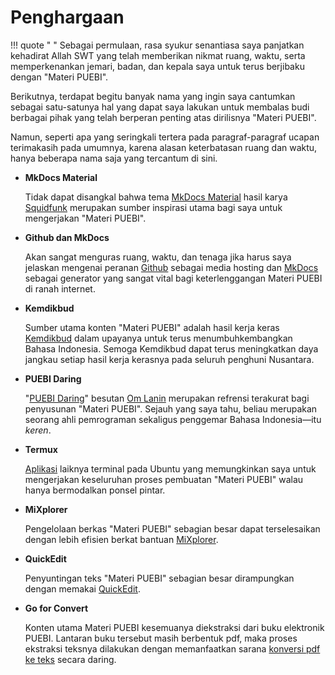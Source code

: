 # Penghargaan

!!! quote " "
    Sebagai permulaan, rasa syukur senantiasa saya panjatkan kehadirat Allah SWT yang telah memberikan nikmat ruang, waktu, serta memperkenankan jemari, badan, dan kepala saya untuk terus berjibaku dengan "Materi PUEBI".

Berikutnya, terdapat begitu banyak nama yang ingin saya cantumkan sebagai satu-satunya hal yang dapat saya lakukan untuk membalas budi berbagai pihak yang telah berperan penting atas dirilisnya "Materi PUEBI".

Namun, seperti apa yang seringkali tertera pada paragraf-paragraf ucapan terimakasih pada umumnya, karena alasan keterbatasan ruang dan waktu, hanya beberapa nama saja yang tercantum di sini.

* **MkDocs Material**

    Tidak dapat disangkal bahwa tema [MkDocs Material][1] hasil karya [Squidfunk][2] merupakan sumber inspirasi utama bagi saya untuk mengerjakan "Materi PUEBI".

  [1]: http://squidfunk.github.io/mkdocs-material/
  [2]: https://github.com/squidfunk

* **Github dan MkDocs**

    Akan sangat menguras ruang, waktu, dan tenaga jika harus saya jelaskan mengenai peranan [Github][3] sebagai media hosting dan [MkDocs][4] sebagai generator yang sangat vital bagi keterlenggangan Materi PUEBI di ranah internet.

  [3]: https://github.com
  [4]: http://www.mkdocs.org

* **Kemdikbud**

    Sumber utama konten "Materi PUEBI" adalah hasil kerja keras [Kemdikbud][5] dalam upayanya untuk terus menumbuhkembangkan Bahasa Indonesia. Semoga Kemdikbud dapat terus meningkatkan daya jangkau setiap hasil kerja kerasnya pada seluruh penghuni Nusantara.

  [5]: https://www.kemdikbud.go.id

* **PUEBI Daring**

    "[PUEBI Daring][6]" besutan [Om Lanin][7] merupakan refrensi terakurat bagi penyusunan "Materi PUEBI". Sejauh yang saya tahu, beliau merupakan seorang ahli pemrograman sekaligus penggemar Bahasa Indonesia—itu *keren*.

  [6]: http://puebi.readthedocs.io/en/latest/
  [7]: https://id.wikipedia.org/wiki/Ivan_Lanin

* **Termux**

    [Aplikasi][8] laiknya terminal pada Ubuntu yang memungkinkan saya untuk mengerjakan keseluruhan proses pembuatan "Materi PUEBI" walau hanya bermodalkan ponsel pintar.

  [8]: https://termux.com

* **MiXplorer**

    Pengelolaan berkas "Materi PUEBI" sebagian besar dapat terselesaikan dengan lebih efisien berkat bantuan [MiXplorer][9].

  [9]: https://forum.xda-developers.com/showthread.php?t=1523691

* **QuickEdit**

    Penyuntingan teks "Materi PUEBI" sebagian besar dirampungkan dengan memakai [QuickEdit][10].

  [10]: https://forum.xda-developers.com/android/apps-games/app-quickedit-text-editor-t2899385

* **Go for Convert**

    Konten utama Materi PUEBI kesemuanya diekstraksi dari buku elektronik PUEBI. Lantaran buku tersebut masih berbentuk pdf, maka proses ekstraksi teksnya dilakukan dengan memanfaatkan sarana [konversi pdf ke teks][11] secara daring.

  [11]: http://go4convert.com 


